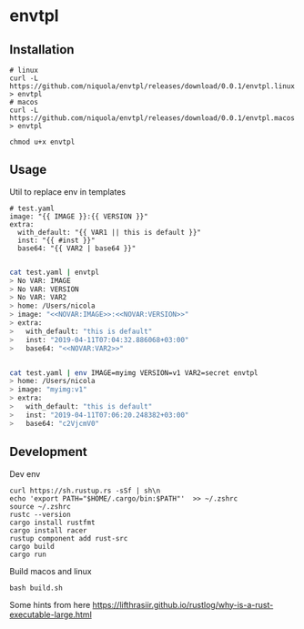 # envtpl

## Installation

```
# linux
curl -L https://github.com/niquola/envtpl/releases/download/0.0.1/envtpl.linux > envtpl
# macos
curl -L https://github.com/niquola/envtpl/releases/download/0.0.1/envtpl.macos > envtpl

chmod u+x envtpl
```

## Usage

Util to replace env in templates

```
# test.yaml
image: "{{ IMAGE }}:{{ VERSION }}"
extra:
  with_default: "{{ VAR1 || this is default }}"
  inst: "{{ #inst }}"
  base64: "{{ VAR2 | base64 }}"

```

```bash

cat test.yaml | envtpl
> No VAR: IMAGE
> No VAR: VERSION
> No VAR: VAR2
> home: /Users/nicola
> image: "<<NOVAR:IMAGE>>:<<NOVAR:VERSION>>"
> extra:
>   with_default: "this is default"
>   inst: "2019-04-11T07:04:32.886068+03:00"
>   base64: "<<NOVAR:VAR2>>"


cat test.yaml | env IMAGE=myimg VERSION=v1 VAR2=secret envtpl
> home: /Users/nicola
> image: "myimg:v1"
> extra:
>   with_default: "this is default"
>   inst: "2019-04-11T07:06:20.248382+03:00"
>   base64: "c2VjcmV0"
```





## Development

Dev env

```
curl https://sh.rustup.rs -sSf | sh\n
echo 'export PATH="$HOME/.cargo/bin:$PATH"'  >> ~/.zshrc
source ~/.zshrc
rustc --version
cargo install rustfmt
cargo install racer
rustup component add rust-src
cargo build
cargo run

```

Build macos and linux

```
bash build.sh

```


Some hints from here https://lifthrasiir.github.io/rustlog/why-is-a-rust-executable-large.html
